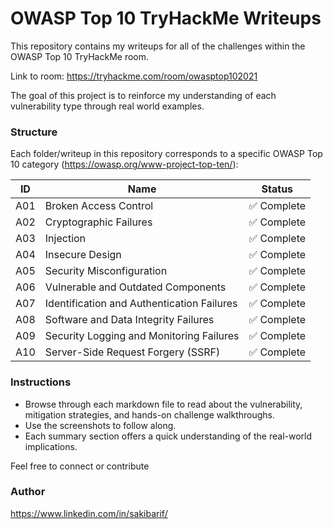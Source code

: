 # OWASP Top 10 TryHackMe Writeups

This repository contains my writeups for all of the challenges within the OWASP Top 10 TryHackMe room.

Link to room: https://tryhackme.com/room/owasptop102021



The goal of this project is to reinforce my understanding of each vulnerability type through real world examples. 

###  Structure

Each folder/writeup in this repository corresponds to a specific OWASP Top 10 category (https://owasp.org/www-project-top-ten/):

| ID  | Name                                           | Status     |
|-----|------------------------------------------------|------------|
| A01 | Broken Access Control                         | ✅ Complete |
| A02 | Cryptographic Failures                        | ✅ Complete |
| A03 | Injection                                     | ✅ Complete |
| A04 | Insecure Design                               | ✅ Complete |
| A05 | Security Misconfiguration                     | ✅ Complete |
| A06 | Vulnerable and Outdated Components            | ✅ Complete |
| A07 | Identification and Authentication Failures    | ✅ Complete |
| A08 | Software and Data Integrity Failures          | ✅ Complete |
| A09 | Security Logging and Monitoring Failures      | ✅ Complete |
| A10 | Server-Side Request Forgery (SSRF)            | ✅ Complete |

### Instructions

- Browse through each markdown file to read about the vulnerability, mitigation strategies, and hands-on challenge walkthroughs.
- Use the screenshots to follow along.
- Each summary section offers a quick understanding of the real-world implications.


Feel free to connect or contribute

### Author

https://www.linkedin.com/in/sakibarif/
